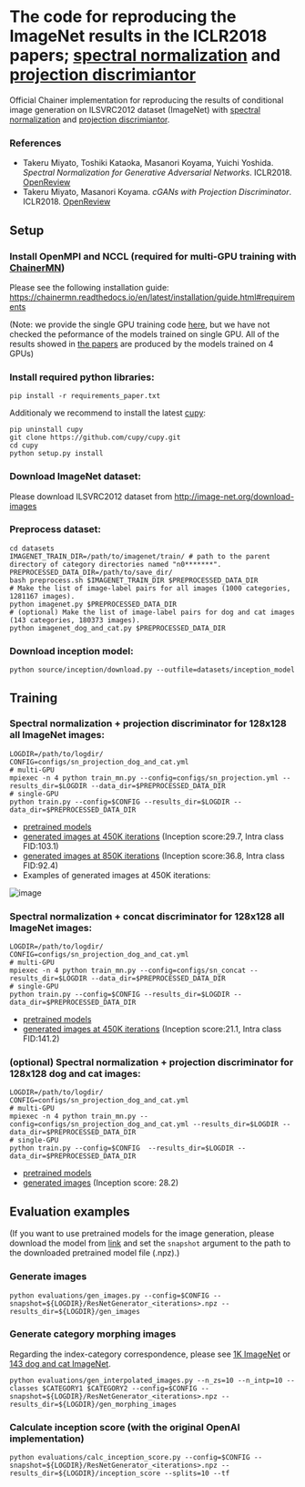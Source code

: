 # The code for reproducing the ImageNet results in the ICLR2018 papers; [spectral normalization][sngans] and [projection discrimiantor][pcgans]

Official Chainer implementation for reproducing the results of conditional image generation on ILSVRC2012 dataset (ImageNet) with [spectral normalization][sngans] and [projection discrimiantor][pcgans].

### References
- Takeru Miyato, Toshiki Kataoka, Masanori Koyama, Yuichi Yoshida. *Spectral Normalization for Generative Adversarial Networks*. ICLR2018. [OpenReview][sngans]
- Takeru Miyato, Masanori Koyama. *cGANs with Projection Discriminator*. ICLR2018. [OpenReview][pcgans]

## Setup
### Install OpenMPI and NCCL (required for multi-GPU training with [ChainerMN](https://github.com/chainer/chainermn))
Please see the following installation guide: https://chainermn.readthedocs.io/en/latest/installation/guide.html#requirements
 
 (Note: we provide the single GPU training code [here](https://github.com/pfnet-research/sngan_projection/blob/master/README_paper.md#training), but we have not checked the peformance of the models trained on single GPU. 
 All of the results showed in [the papers](https://github.com/pfnet-research/sngan_projection/#references) are produced by the models trained on 4 GPUs)
### Install required python libraries:

`pip install -r requirements_paper.txt`

Additionaly we recommend to install the latest [cupy](https://github.com/cupy/cupy):
```
pip uninstall cupy
git clone https://github.com/cupy/cupy.git
cd cupy
python setup.py install
```


### Download ImageNet dataset:
Please download ILSVRC2012 dataset from http://image-net.org/download-images

### Preprocess dataset:
```
cd datasets
IMAGENET_TRAIN_DIR=/path/to/imagenet/train/ # path to the parent directory of category directories named "n0*******".
PREPROCESSED_DATA_DIR=/path/to/save_dir/
bash preprocess.sh $IMAGENET_TRAIN_DIR $PREPROCESSED_DATA_DIR
# Make the list of image-label pairs for all images (1000 categories, 1281167 images).
python imagenet.py $PREPROCESSED_DATA_DIR
# (optional) Make the list of image-label pairs for dog and cat images (143 categories, 180373 images).
python imagenet_dog_and_cat.py $PREPROCESSED_DATA_DIR
```
### Download inception model: 

`python source/inception/download.py --outfile=datasets/inception_model`

## Training

### Spectral normalization + projection discriminator for 128x128 all ImageNet images:
```
LOGDIR=/path/to/logdir/
CONFIG=configs/sn_projection_dog_and_cat.yml
# multi-GPU
mpiexec -n 4 python train_mn.py --config=configs/sn_projection.yml --results_dir=$LOGDIR --data_dir=$PREPROCESSED_DATA_DIR
# single-GPU
python train.py --config=$CONFIG --results_dir=$LOGDIR --data_dir=$PREPROCESSED_DATA_DIR
```
- [pretrained models](https://drive.google.com/drive/folders/1m04Db3HbN10Tz5XHqiPpIg8kw23fkbSi)
- [generated images at 450K iterations](https://drive.google.com/drive/folders/1Mr-fYW0-9QbwKYlIaiFUtgcN6n9qhY8l)   (Inception score:29.7, Intra class FID:103.1)
- [generated images at 850K iterations](https://drive.google.com/drive/folders/1-PbUUnrII9vUmcTUwYVYUtiwjiixbXpP)  (Inception score:36.8, Intra class FID:92.4)
- Examples of generated images at 450K iterations:

![image](https://github.com/pfnet-research/sngan_projection/blob/master/demo/various_images.jpg)


### Spectral normalization + concat discriminator for 128x128 all ImageNet images:
```
LOGDIR=/path/to/logdir/
CONFIG=configs/sn_projection_dog_and_cat.yml
# multi-GPU
mpiexec -n 4 python train_mn.py --config=configs/sn_concat --results_dir=$LOGDIR --data_dir=$PREPROCESSED_DATA_DIR
# single-GPU
python train.py --config=$CONFIG --results_dir=$LOGDIR --data_dir=$PREPROCESSED_DATA_DIR
```
- [pretrained models](https://drive.google.com/drive/folders/1xInDUt8nFkq7VWUeIgnqvu2o2ZcsBB-2) 
- [generated images at 450K iterations](https://drive.google.com/drive/folders/11TGLERZsfuVavfgV-dVtYJsUznq2mVIL) (Inception score:21.1, Intra class FID:141.2)

### (optional) Spectral normalization + projection discriminator for 128x128 dog and cat images:
```
LOGDIR=/path/to/logdir/
CONFIG=configs/sn_projection_dog_and_cat.yml
# multi-GPU
mpiexec -n 4 python train_mn.py --config=configs/sn_projection_dog_and_cat.yml --results_dir=$LOGDIR --data_dir=$PREPROCESSED_DATA_DIR
# single-GPU
python train.py --config=$CONFIG  --results_dir=$LOGDIR --data_dir=$PREPROCESSED_DATA_DIR
```
- [pretrained models](https://drive.google.com/drive/folders/1wKMG6ontP8ZKdBYOA8l-z_JQUUpuA7XA) 
- [generated images](https://drive.google.com/drive/folders/1yA3xWJqWRvhnhkvJsKF3Xbb-2LO4JrJw?usp=sharing) (Inception score: 28.2)

## Evaluation examples
(If you want to use pretrained models for the image generation, please download the model from [link](https://drive.google.com/drive/folders/1xZoL48uFOCnTxNGdknEYqE5YX0ZyoUej?usp=sharing) and set the `snapshot` argument to the path to the downloaded pretrained model file (.npz).)

### Generate images
```
python evaluations/gen_images.py --config=$CONFIG --snapshot=${LOGDIR}/ResNetGenerator_<iterations>.npz --results_dir=${LOGDIR}/gen_images
```

### Generate category morphing images
Regarding the index-category correspondence, please see [1K ImageNet](https://drive.google.com/drive/u/1/folders/1Mr-fYW0-9QbwKYlIaiFUtgcN6n9qhY8l) or [143 dog and cat ImageNet](https://drive.google.com/drive/u/1/folders/1yA3xWJqWRvhnhkvJsKF3Xbb-2LO4JrJw).
```
python evaluations/gen_interpolated_images.py --n_zs=10 --n_intp=10 --classes $CATEGORY1 $CATEGORY2 --config=$CONFIG --snapshot=${LOGDIR}/ResNetGenerator_<iterations>.npz --results_dir=${LOGDIR}/gen_morphing_images
```

### Calculate inception score (with the original OpenAI implementation)
```
python evaluations/calc_inception_score.py --config=$CONFIG --snapshot=${LOGDIR}/ResNetGenerator_<iterations>.npz --results_dir=${LOGDIR}/inception_score --splits=10 --tf
```


[sngans]: https://openreview.net/forum?id=B1QRgziT-
[pcgans]: https://openreview.net/forum?id=ByS1VpgRZ
